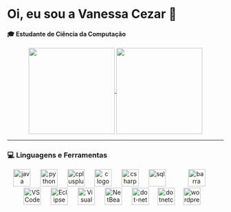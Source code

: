 # Oi, eu sou a Vanessa Cezar 👋
#### 🎓 Estudante de Ciência da Computação

<p align="center">
  <a href="https://github.com/anuraghazra/github-readme-stats">
  <img height="200" align="center" 
       src="https://github-readme-stats.vercel.app/api?username=vanessacezarn&rank_icon=github&theme=dracula" />
</a>
  <a href="https://github.com/anuraghazra/convoychat">
  <img height="200" align="center" 
       src="https://github-readme-stats.vercel.app/api/top-langs/?username=vanessacezarn&layout=compact&theme=dracula" />
</a>

</p>

---

### 💻 Linguagens e Ferramentas
<div align="center">
  
  <img src="https://cdn.jsdelivr.net/gh/devicons/devicon/icons/java/java-original.svg" height="40" alt="java logo"  />
  <img width="15" />
  <img src="https://cdn.jsdelivr.net/gh/devicons/devicon/icons/python/python-original.svg" height="40" alt="python logo"  />
  <img width="15" />
  <img src="https://cdn.jsdelivr.net/gh/devicons/devicon/icons/cplusplus/cplusplus-original.svg" height="40" alt="cplusplus logo"  />
  <img width="15" />
  <img src="https://cdn.jsdelivr.net/gh/devicons/devicon/icons/c/c-original.svg" height="40" alt="c logo"  />
  <img width="15" />
  <img src="https://cdn.jsdelivr.net/gh/devicons/devicon/icons/csharp/csharp-original.svg" height="40" alt="csharp logo"  />
  <img width="15" />
  <img src="https://cdn.jsdelivr.net/gh/devicons/devicon@latest/icons/azuresqldatabase/azuresqldatabase-original.svg" height="40" alt="sql" />
  <img width="15" />
  
  <img width="25" />
  <img src="https://e7.pngegg.com/pngimages/762/39/png-clipart-vertical-bar-character-straight-line-angle-text-thumbnail.png" height="40" alt="barra separadora" /> 
  <img width="25" />
  <img src="https://cdn.jsdelivr.net/gh/devicons/devicon/icons/vscode/vscode-original.svg" height="40" alt="VS Code logo" />
  <img width="15" />
  <img src="https://cdn.jsdelivr.net/gh/devicons/devicon/icons/eclipse/eclipse-original.svg" height="40" alt="Eclipse logo" />
  <img width="15" />
  <img src="https://cdn.jsdelivr.net/gh/devicons/devicon/icons/visualstudio/visualstudio-plain.svg" height="40" alt="Visual Studio logo" />
  <img width="15" />
  <img src="https://cdn.jsdelivr.net/gh/devicons/devicon/icons/netbeans/netbeans-original.svg" height="40" alt="NetBeans logo" />
  <img width="15" />
  <img src="https://cdn.jsdelivr.net/gh/devicons/devicon/icons/dot-net/dot-net-original.svg" height="40" alt="dot-net logo"  />
  <img width="12" />
  <img src="https://cdn.jsdelivr.net/gh/devicons/devicon/icons/dotnetcore/dotnetcore-original.svg" height="40" alt="dotnetcore logo"  />
  <img width="12" />
  <img src="https://cdn.jsdelivr.net/gh/devicons/devicon/icons/wordpress/wordpress-original.svg" height="40" alt="wordpress logo"  />
  <img width="12" />
</div>


